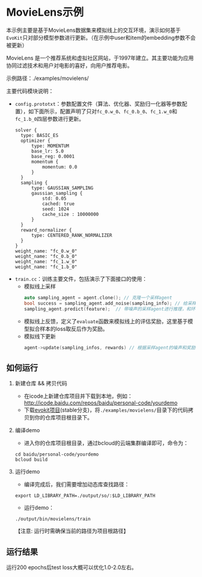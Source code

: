# MovieLens示例

本示例主要是基于MovieLens数据集来模拟线上的交互环境，演示如何基于`EvoKit`只对部分模型参数进行更新。（在示例中user和item的embedding参数不会被更新）

MovieLens 是一个推荐系统和虚拟社区网站，于1997年建立。其主要功能为应用协同过滤技术和用户对电影的喜好，向用户推荐电影。

示例路径：./examples/movielens/

主要代码模块说明：
- `config.prototxt`：参数配置文件（算法、优化器、奖励归一化器等参数配置），如下面所示，配置声明了只对`fc_0.w_0`、`fc_0.b_0`、`fc_1.w_0`和`fc_1.b_0`四层参数进行更新。
  ```
  solver {
    type: BASIC_ES
    optimizer {
        type: MOMENTUM
        base_lr: 5.0
        base_reg: 0.0001
        momentum {
            momentum: 0.0
        }
    }
    sampling {
        type: GAUSSIAN_SAMPLING
        gaussian_sampling {
            std: 0.05
            cached: true
            seed: 1024
            cache_size : 10000000
        }
    }
    reward_normalizer {
        type: CENTERED_RANK_NORMALIZER
    }
  }
  weight_name: "fc_0.w_0"
  weight_name: "fc_0.b_0"
  weight_name: "fc_1.w_0"
  weight_name: "fc_1.b_0"
  ```
- `train.cc`：训练主要文件，包括演示了下面接口的使用：
  - 模拟线上采样
    ```C++
    auto sampling_agent = agent.clone(); // 克隆一个采样agent
    bool success = sampling_agent.add_noise(sampling_info); // 给采样agent的模型增加噪声，并把噪声key保存到SamplingInfo
    sampling_agent.predict(feature);  // 带噪声的采样agent进行推理，和环境进行交互
    ```
  - 模拟线上反馈，定义了`evaluate`函数来模拟线上的评估奖励，这里基于模型拟合样本的loss取反后作为奖励。
  - 模拟线下更新
    ```C++
    agent->update(sampling_infos, rewards) // 根据采样agent的噪声和奖励计算模型更新梯度。
    ```
  

## 如何运行
1. 新建仓库 && 拷贝代码
    - 在icode上新建仓库项目并下载到本地，例如： http://icode.baidu.com/repos/baidu/personal-code/yourdemo
    - 下载[evokit项目](https://console.cloud.baidu-int.com/devops/icode/repos/baidu/nlp/evokit/tree/stable)(stable分支)，将`./examples/movielens/`目录下的代码拷贝到你的仓库项目根目录下。

2. 编译demo
    - 进入你的仓库项目根目录，通过bcloud的云端集群编译即可，命令为：
    ```
    cd baidu/personal-code/yourdemo
    bcloud build
    ```

3. 运行demo
    - 编译完成后，我们需要增加动态库查找路径：
    ```
    export LD_LIBRARY_PATH=./output/so/:$LD_LIBRARY_PATH
    ```
    - 运行demo： 
    ```
    ./output/bin/movielens/train
    ```
    【注意: 运行时需确保当前的路径为项目根路径】

## 运行结果
运行200 epochs后test loss大概可以优化1.0-2.0左右。

